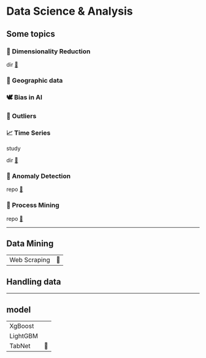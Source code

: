 # Data Science & Analysis


## Some topics

### 🌠 Dimensionality Reduction
dir [📑](https://github.com/m0oon0/Data-Science/blob/main/Dimensionality-Reduction/readme.md)

### 🚓 Geographic data

### 🕊 Bias in AI

### 👥 Outliers

### 📈 Time Series
study 

dir [📑](https://github.com/m0oon0/Data-Science/blob/main/Time-Series/readme.md)

### 👀 Anomaly Detection
repo [🔗](https://github.com/m0oon0/Anomaly-Detection)

### 📇 Process Mining
repo [🔗](https://github.com/m0oon0/Process-Mining)

---

## Data Mining

|||
|---|---|
|Web Scraping|📁|

## Handling data

---

## model

|||
|---|---|
|XgBoost||
|LightGBM||
|TabNet|🔗|

